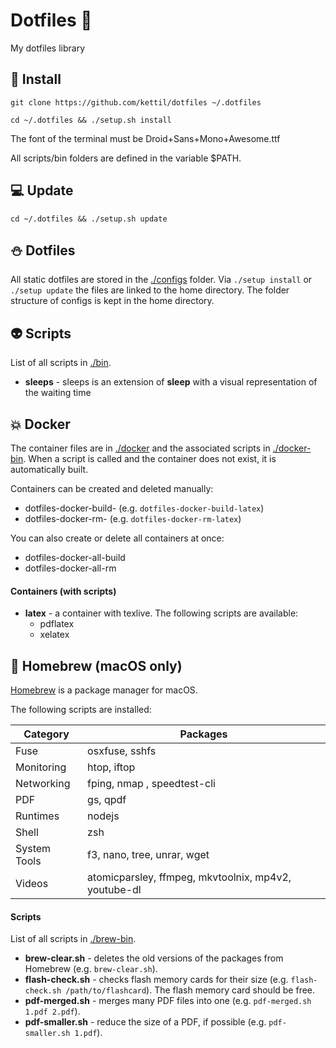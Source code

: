 # Dotfiles 🎃

My dotfiles library

## 🎯 Install

```
git clone https://github.com/kettil/dotfiles ~/.dotfiles

cd ~/.dotfiles && ./setup.sh install
```

The font of the terminal must be Droid+Sans+Mono+Awesome.ttf

All scripts/bin folders are defined in the variable $PATH.

## 💻 Update

```
cd ~/.dotfiles && ./setup.sh update
```

## ⛄ Dotfiles

All static dotfiles are stored in the [./configs](./configs) folder. Via `./setup install` or `./setup update` the files are linked to the home directory. The folder structure of configs is kept in the home directory.

## 👽 Scripts

List of all scripts in [./bin](./bin).

- **sleeps** - sleeps is an extension of **sleep** with a visual representation of the waiting time

## 💥 Docker

The container files are in [./docker](./docker) and the associated scripts in [./docker-bin](./docker-bin).
When a script is called and the container does not exist, it is automatically built.

Containers can be created and deleted manually:
- dotfiles-docker-build-<container name> (e.g. `dotfiles-docker-build-latex`)
- dotfiles-docker-rm-<container name> (e.g. `dotfiles-docker-rm-latex`)

You can also create or delete all containers at once:
- dotfiles-docker-all-build
- dotfiles-docker-all-rm

#### Containers (with scripts)

- **latex** - a container with texlive. The following scripts are available:
  - pdflatex
  - xelatex

## 👻 Homebrew (macOS only)

[Homebrew](https://brew.sh) is a package manager for macOS.

The following scripts are installed:

| Category     | Packages |
| ---          | --- |
| Fuse         | osxfuse, sshfs |
| Monitoring   | htop, iftop |
| Networking   | fping, nmap , speedtest-cli |
| PDF          | gs, qpdf |
| Runtimes     | nodejs |
| Shell        | zsh |
| System Tools | f3, nano, tree, unrar, wget |
| Videos       | atomicparsley, ffmpeg, mkvtoolnix, mp4v2, youtube-dl |

#### Scripts

List of all scripts in [./brew-bin](./brew-bin).

- **brew-clear.sh** - deletes the old versions of the packages from Homebrew (e.g. `brew-clear.sh`).
- **flash-check.sh** - checks flash memory cards for their size (e.g. `flash-check.sh /path/to/flashcard`). The flash memory card should be free.
- **pdf-merged.sh** - merges many PDF files into one (e.g. `pdf-merged.sh 1.pdf 2.pdf`).
- **pdf-smaller.sh** - reduce the size of a PDF, if possible (e.g. `pdf-smaller.sh 1.pdf`).
